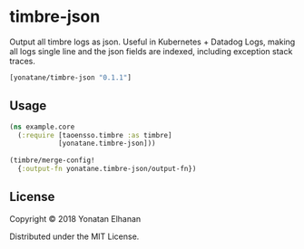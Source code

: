 # timbre-json

Output all timbre logs as json.
Useful in Kubernetes + Datadog Logs, making all logs single line and the json fields are indexed,
including exception stack traces. 

```clj
[yonatane/timbre-json "0.1.1"]
```

## Usage

```clj
(ns example.core
  (:require [taoensso.timbre :as timbre]
            [yonatane.timbre-json]))
            
(timbre/merge-config!
  {:output-fn yonatane.timbre-json/output-fn}) 
```

## License

Copyright © 2018 Yonatan Elhanan

Distributed under the MIT License.
